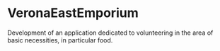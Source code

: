 # VeronaEastEmporium
Development of an application dedicated to volunteering in the area of basic necessities, in particular food.

